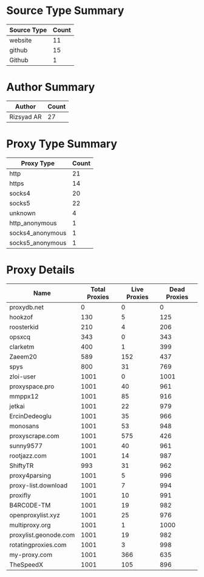 # Source Type Summary

| Source Type | Count |
|-------------|-------|
| website | 11 |
| github | 15 |
| Github | 1 |


# Author Summary

| Author | Count |
|--------|-------|
| Rizsyad AR | 27 |


# Proxy Type Summary

| Proxy Type | Count |
|------------|-------|
| http | 21 |
| https | 14 |
| socks4 | 20 |
| socks5 | 22 |
| unknown | 4 |
| http_anonymous | 1 |
| socks4_anonymous | 1 |
| socks5_anonymous | 1 |


# Proxy Details

| Name | Total Proxies | Live Proxies | Dead Proxies |
|------|---------------|--------------|---------------|
| proxydb.net | 0 | 0 | 0 |
| hookzof | 130 | 5 | 125 |
| roosterkid | 210 | 4 | 206 |
| opsxcq | 343 | 0 | 343 |
| clarketm | 400 | 1 | 399 |
| Zaeem20 | 589 | 152 | 437 |
| spys | 800 | 31 | 769 |
| zloi-user | 1001 | 0 | 1001 |
| proxyspace.pro | 1001 | 40 | 961 |
| mmppx12 | 1001 | 85 | 916 |
| jetkai | 1001 | 22 | 979 |
| ErcinDedeoglu | 1001 | 35 | 966 |
| monosans | 1001 | 53 | 948 |
| proxyscrape.com | 1001 | 575 | 426 |
| sunny9577 | 1001 | 40 | 961 |
| rootjazz.com | 1001 | 14 | 987 |
| ShiftyTR | 993 | 31 | 962 |
| proxy4parsing | 1001 | 5 | 996 |
| proxy-list.download | 1001 | 7 | 994 |
| proxifly | 1001 | 10 | 991 |
| B4RC0DE-TM | 1001 | 19 | 982 |
| openproxylist.xyz | 1001 | 25 | 976 |
| multiproxy.org | 1001 | 1 | 1000 |
| proxylist.geonode.com | 1001 | 19 | 982 |
| rotatingproxies.com | 1001 | 3 | 998 |
| my-proxy.com | 1001 | 366 | 635 |
| TheSpeedX | 1001 | 105 | 896 |
